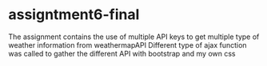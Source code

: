 # assigntment6-final

The assignment contains the use of multiple API keys to get multiple type of weather information from weathermapAPI
Different type of ajax function was called to gather the different API
with bootstrap and my own css
